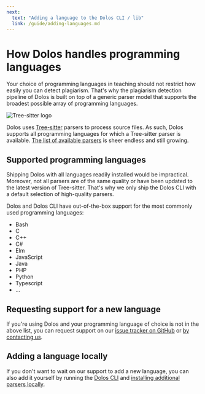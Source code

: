 ```yaml
---
next:
  text: "Adding a language to the Dolos CLI / lib"
  link: /guide/adding-languages.md
---
```


# How Dolos handles programming languages

Your choice of programming languages in teaching should not restrict how easily you can detect plagiarism.
That's why the plagiarism detection pipeline of Dolos is built on top of a generic parser model that supports the broadest possible array of programming languages.

![Tree-sitter logo](https://tree-sitter.github.io/tree-sitter/assets/images/tree-sitter-small.png)

Dolos uses [Tree-sitter](https://tree-sitter.github.io/tree-sitter/) parsers to process source files.
As such, Dolos supports all programming languages for which a Tree-sitter parser is available.
[The list of available parsers](https://tree-sitter.github.io/tree-sitter/#available-parsers) is sheer endless and still growing.

## Supported programming languages

Shipping Dolos with all languages readily installed would be impractical.
Moreover, not all parsers are of the same quality or have been updated to the latest version of Tree-sitter.
That's why we only ship the Dolos CLI with a default selection of high-quality parsers.

Dolos and Dolos CLI have out-of-the-box support for the most commonly used programming languages:

- Bash
- C
- C++
- C#
- Elm
- JavaScript
- Java
- PHP
- Python
- Typescript
- ...

## Requesting support for a new language

If you're using Dolos and your programming language of choice is not in the above list, you can request support
on our [issue tracker on GitHub](https://github.com/dodona-edu/dolos/issues/1029) or [by contacting us](/about/contact).

## Adding a language locally

If you don't want to wait on our support to add a new language, you can also add it yourself by running the [Dolos CLI](/docs/installation) and [installing additional parsers locally](/docs/adding-languages.md).

